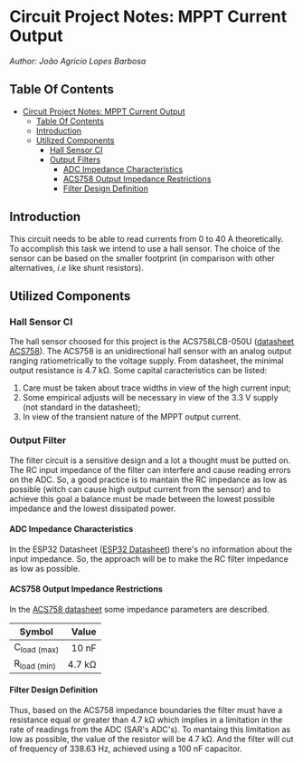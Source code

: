 # Circuit Project Notes: MPPT Current Output 

*Author: João Agricio Lopes Barbosa*

## Table Of Contents
- [Circuit Project Notes: MPPT Current Output](#circuit-project-notes-mppt-current-output)
  - [Table Of Contents](#table-of-contents)
  - [Introduction](#introduction)
  - [Utilized Components](#utilized-components)
    - [Hall Sensor CI](#hall-sensor-ci)
    - [Output Filters](#output-filters)
      - [ADC Impedance Characteristics](#adc-impedance-characteristics)
      - [ACS758 Output Impedance Restrictions](#acs758-output-impedance-restrictions)
      - [Filter Design Definition](#filter-design-definition)

## Introduction

This circuit needs to be able to read currents from 0 to 40 A theoretically. To accomplish this task we intend to use a hall sensor. The choice of the sensor can be based on the smaller footprint (in comparison with other alternatives, _i.e_ like shunt resistors).

## Utilized Components

### Hall Sensor CI

The hall sensor choosed for this project is the ACS758LCB-050U ([datasheet ACS758](https://github.com/Collab-Barco-Solar/poente-boards/blob/develop/electric_project/telemetria_hardware/2020/Base%20Material/Current%20Sensing/Current%20from%20MPPT/ACS758-Datasheet.pdf)). The ACS758 is an unidirectional hall sensor with an analog output ranging ratiometrically to the voltage supply. From datasheet, the minimal output resistance is 4.7 k<span>&#8486;</span>. Some capital caracteristics can be listed:

1. Care must be taken about trace widths in view of the high current input;
2. Some empirical adjusts will be necessary in view of the 3.3 V supply (not standard in the datasheet);
3. In view of the transient nature of the MPPT output current.

### Output Filter

The filter circuit is a sensitive design and a lot a thought must be putted on. The RC input impedance of the filter can interfere and cause reading errors on the ADC. So, a good practice is to mantain the RC impedance as low as possible (witch can cause high output current from the sensor) and to achieve this goal  a balance must be made between the lowest possible impedance and the lowest dissipated power.

#### ADC Impedance Characteristics

In the ESP32 Datasheet ([ESP32 Datasheet](https://github.com/Collab-Barco-Solar/poente-boards/blob/develop/electric_project/telemetria_hardware/2020/Base%20Material/datasheets/MCU's/esp32_datasheet_en.pdf)) there's no information about the input impedance. So, the approach will be to make the RC filter impedance as low as possible.

#### ACS758 Output Impedance Restrictions

In the [ACS758 datasheet](https://github.com/Collab-Barco-Solar/poente-boards/blob/develop/electric_project/telemetria_hardware/2020/Base%20Material/Current%20Sensing/Current%20from%20MPPT/ACS758-Datasheet.pdf) some impedance parameters are described.

|Symbol                |Value                     |
| -------------------- | ------------------------:|
|C<sub>load (max)</sub>| 10 nF                    |
|R<sub>load (min)</sub>| 4.7 k<span>&#8486;</span>|

#### Filter Design Definition

Thus, based on the ACS758 impedance boundaries the filter must have a resistance equal or greater than 4.7 k<span>&#8486;</span> which implies in a limitation in the rate of readings from the ADC (SAR's ADC's). To mantaing this limitation as low as possible, the value of the resistor will be 4.7 k<span>&#8486;</span>. And the filter will cut of frequency of 338.63 Hz, achieved using a 100 nF capacitor.
